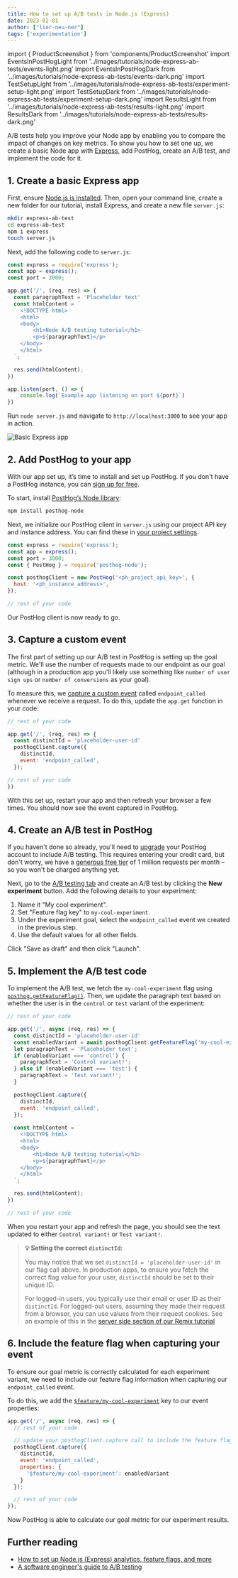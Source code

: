 ```yaml
---
title: How to set up A/B tests in Node.js (Express)
date: 2023-02-01
author: ["lior-neu-ner"]
tags: ['experimentation']
---
```


import { ProductScreenshot } from 'components/ProductScreenshot'
import EventsInPostHogLight from '../images/tutorials/node-express-ab-tests/events-light.png'
import EventsInPostHogDark from '../images/tutorials/node-express-ab-tests/events-dark.png'
import TestSetupLight from '../images/tutorials/node-express-ab-tests/experiment-setup-light.png'
import TestSetupDark from '../images/tutorials/node-express-ab-tests/experiment-setup-dark.png'
import ResultsLight from '../images/tutorials/node-express-ab-tests/results-light.png'
import ResultsDark from '../images/tutorials/node-express-ab-tests/results-dark.png'

A/B tests help you improve your Node app by enabling you to compare the impact of changes on key metrics. To show you how to set one up, we create a basic Node app with [Express](https://expressjs.com/), add PostHog, create an A/B test, and implement the code for it.

## 1. Create a basic Express app

First, ensure [Node.js is installed](https://nodejs.dev/en/learn/how-to-install-nodejs/). Then, open your command line, create a new folder for our tutorial, install Express, and create a new file `server.js`:

```bash
mkdir express-ab-test
cd express-ab-test
npm i express
touch server.js
```

Next, add the following code to `server.js`:

```js file=server.js
const express = require('express');
const app = express();
const port = 3000;

app.get('/', (req, res) => {
  const paragraphText = 'Placeholder text'
  const htmlContent = `
    <!DOCTYPE html>
    <html>
    <body>
        <h1>Node A/B testing tutorial</h1>
        <p>${paragraphText}</p>
    </body>
    </html>
  `;

  res.send(htmlContent);
})

app.listen(port, () => {
    console.log(`Example app listening on port ${port}`)
})
```

Run `node server.js` and navigate to `http://localhost:3000` to see your app in action.

![Basic Express app](../images/tutorials/node-express-ab-tests/basic-app.png)

## 2. Add PostHog to your app

With our app set up, it’s time to install and set up PostHog. If you don't have a PostHog instance, you can [sign up for free](https://us.posthog.com/signup).

To start, install [PostHog’s Node library](/libraries/node):

```bash
npm install posthog-node
```

Next, we initialize our PostHog client in `server.js` using our project API key and instance address. You can find these in [your project settings](https://us.posthog.com/settings/project).

```js file=server.js
const express = require('express');
const app = express();
const port = 3000;
const { PostHog } = require('posthog-node');

const posthogClient = new PostHog('<ph_project_api_key>', {
  host: '<ph_instance_address>',
});

// rest of your code
```

Our PostHog client is now ready to go.

## 3. Capture a custom event

The first part of setting up our A/B test in PostHog is setting up the goal metric. We'll use the number of requests made to our endpoint as our goal (although in a production app you'll likely use something like `number of user sign ups` or `number of conversions` as your goal).

To measure this, we [capture a custom event](/docs/product-analytics/capture-events) called `endpoint_called` whenever we receive a request. To do this, update the `app.get` function in your code:

```js file=server.js
// rest of your code

app.get('/', (req, res) => {
  const distinctId = 'placeholder-user-id'
  posthogClient.capture({
    distinctId,
    event: 'endpoint_called',
  });

// rest of your code
})
```

With this set up, restart your app and then refresh your browser a few times. You should now see the event captured in PostHog.

<ProductScreenshot
  imageLight={EventsInPostHogLight} 
  imageDark={EventsInPostHogDark} 
  alt="Events captured in PostHog" 
  classes="rounded"
/>

## 4. Create an A/B test in PostHog

If you haven't done so already, you'll need to [upgrade](https://us.posthog.com/organization/billing) your PostHog account to include A/B testing. This requires entering your credit card, but don't worry, we have a [generous free tier](/pricing) of 1 million requests per month – so you won't be charged anything yet.

Next, go to the [A/B testing tab](https://us.posthog.com/experiments) and create an A/B test by clicking the **New experiment** button. Add the following details to your experiment:

1. Name it "My cool experiment".
2. Set "Feature flag key" to `my-cool-experiment`.
3. Under the experiment goal, select the `endpoint_called` event we created in the previous step.
4. Use the default values for all other fields.

Click "Save as draft" and then click "Launch".

<ProductScreenshot
  imageLight={TestSetupLight} 
  imageDark={TestSetupDark} 
  alt="Experiment setup in PostHog" 
  classes="rounded"
/>

## 5. Implement the A/B test code

To implement the A/B test, we fetch the `my-cool-experiment` flag using [`posthog.getFeatureFlag()`](/docs/libraries/node#feature-flags). Then, we update the paragraph text based on whether the user is in the `control` or `test` variant of the experiment:

```js file=server.js
// rest of your code

app.get('/', async (req, res) => {
  const distinctId = 'placeholder-user-id'
  const enabledVariant = await posthogClient.getFeatureFlag('my-cool-experiment', distinctId);
  let paragraphText = 'Placeholder text';
  if (enabledVariant === 'control') {
    paragraphText = 'Control variant!';
  } else if (enabledVariant === 'test') {
    paragraphText = 'Test variant!';
  }

  posthogClient.capture({
    distinctId,
    event: 'endpoint_called',
  });
  
  const htmlContent = `
    <!DOCTYPE html>
    <html>
    <body>
        <h1>Node A/B testing tutorial</h1>
        <p>${paragraphText}</p>
    </body>
    </html>
  `;

  res.send(htmlContent);
})

// rest of your code
```

When you restart your app and refresh the page, you should see the text updated to either `Control variant!` or `Test variant!`. 

> **💡 Setting the correct `distinctId`:**
> 
> You may notice that we set `distinctId = 'placeholder-user-id'` in our flag call above. In production apps, to ensure you fetch the correct flag value for your user, `distinctId` should be set to their unique ID. 
> 
> For logged-in users, you typically use their email or user ID as their `distinctId`. For logged-out users, assuming they made their request from a browser, you can use values from their request cookies. See an example of this in the [server side section of our Remix tutorial](/tutorials/remix-ab-tests#setting-the-correct-distinctid)


## 6. Include the feature flag when capturing your event

To ensure our goal metric is correctly calculated for each experiment variant, we need to include our feature flag information when capturing our `endpoint_called` event.

To do this, we add the [`$feature/my-cool-experiment`](/docs/libraries/node#step-2-include-feature-flag-information-when-capturing-events) key to our event properties:

```js file=server.js
app.get('/', async (req, res) => {
  // rest of your code

  // update your posthogClient.capture call to include the feature flag information
  posthogClient.capture({
    distinctId,
    event: 'endpoint_called',
    properties: {
      '$feature/my-cool-experiment': enabledVariant
    }
  });

  // rest of your code
});
```

Now PostHog is able to calculate our goal metric for our experiment results.

<ProductScreenshot
  imageLight={ResultsLight} 
  imageDark={ResultsDark} 
  alt="Experiment results in PostHog" 
  classes="rounded"
/>

## Further reading

- [How to set up Node.js (Express) analytics, feature flags, and more](/tutorials/node-express-analytics)
- [A software engineer's guide to A/B testing](/product-engineers/ab-testing-guide-for-engineers)